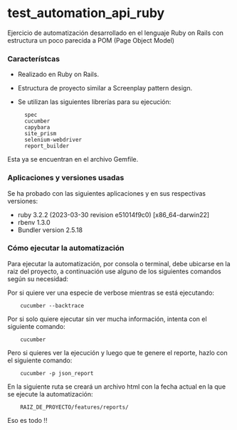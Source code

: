 # test_automation_api_ruby

Ejercicio de automatización desarrollado en el lenguaje Ruby on Rails con estructura un poco parecida a POM (Page Object Model)

### Característcas

- Realizado en Ruby on Rails.
- Estructura de proyecto similar a Screenplay pattern design.
- Se utilizan las siguientes librerías para su ejecución:

		spec
		cucumber
		capybara
		site_prism
		selenium-webdriver
		report_builder

Esta ya se encuentran en el archivo Gemfile.


### Aplicaciones y versiones usadas

Se ha probado con las siguientes aplicaciones y en sus respectivas versiones:

- ruby 3.2.2 (2023-03-30 revision e51014f9c0) [x86_64-darwin22]
- rbenv 1.3.0
- Bundler version 2.5.18


### Cómo ejecutar la automatización

Para ejecutar la automatización, por consola o terminal, debe ubicarse en la raiz del proyecto, a continuación use alguno de los siguientes comandos según su necesidad:

Por si quiere ver una especie de verbose mientras se está ejecutando:

		cucumber --backtrace


Por si solo quiere ejecutar sin ver mucha información, intenta con el siguiente comando:

		cucumber


Pero si quieres ver la ejecución y luego que te genere el reporte, hazlo con el siguiente comando:

		cucumber -p json_report


En la siguiente ruta se creará un archivo html con la fecha actual en la que se ejecute la automatización:

		RAIZ_DE_PROYECTO/features/reports/


Eso es todo !! 